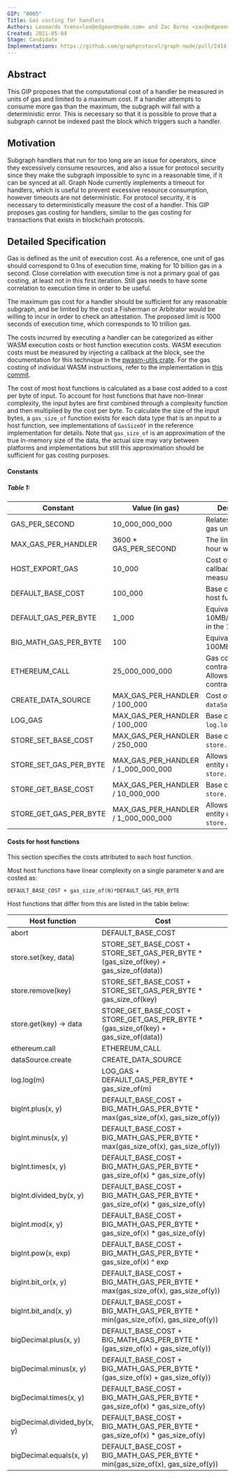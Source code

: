 ```yaml
---
GIP: "0005"
Title: Gas costing for handlers
Authors: Leonardo Yvens<leo@edgeandnode.com> and Zac Burns <zac@edgeandnode.com>
Created: 2021-05-04
Stage: Candidate
Implementations: https://github.com/graphprotocol/graph-node/pull/2414
---
```


## Abstract

This GIP proposes that the computational cost of a handler be measured in units of gas and limited to a maximum cost. If a handler attempts to consume more gas than the maximum, the subgraph will fail with a deterministic error. This is necessary so that it is possible to prove that a subgraph cannot be indexed past the block which triggers such a handler.

## Motivation

Subgraph handlers that run for too long are an issue for operators, since they excessively consume resources, and also a issue for protocol security since they make the subgraph impossible to sync in a reasonable time, if it can be synced at all. Graph Node currently implements a timeout for handlers, which is useful to prevent excessive resource consumption, however timeouts are not deterministic. For protocol security, it is necessary to deterministically measure the cost of a handler. This GIP proposes gas costing for handlers, similar to the gas costing for transactions that exists in blockchain protocols.

## Detailed Specification

Gas is defined as the unit of execution cost. As a reference, one unit of gas should correspond to 0.1ns of execution time, making for 10 billion gas in a second. Close correlation with execution time is not a primary goal of gas costing, at least not in this first iteration. Still gas needs to have some correlation to execution time in order to be useful.

The maximum gas cost for a handler should be sufficient for any reasonable subgraph, and be limited by the cost a Fisherman or Arbitrator would be willing to incur in order to check an attestation. The proposed limit is 1000 seconds of execution time, which corresponds to 10 trillion gas.

The costs incurred by executing a handler can be categorized as either WASM execution costs or host function execution costs. WASM execution costs must be measured by injecting a callback at the block, see the documentation for this technique in the [pwasm-utils crate](https://docs.rs/pwasm-utils/0.17.1/pwasm_utils/fn.inject_gas_counter.html). For the gas costing of individual WASM instructions, refer to the implementation in [this commit](https://github.com/graphprotocol/graph-node/blob/30720a8f1fb074b71fe76729d4e0dc4ba3c3e955/runtime/wasm/src/gas_rules.rs).

The cost of most host functions is calculated as a base cost added to a cost per byte of input. To
account for host functions that have non-linear complexity, the input bytes are first combined
through a complexity function and then multiplied by the cost per byte. To calculate the size of the
input bytes, a  `gas_size_of` function exists for each data type that is an input to a host
function, see implementations of `GasSizeOf` in the reference implementation for details. Note that
`gas_size_of` is an approximation of the true in-memory size of the data, the actual size may vary
between platforms and implementations but still this approximation should be sufficient for gas
costing purposes.

#### Constants


##### Table 1:

| Constant               | Value (in gas)                       | Description                                                  |
| ---------------------- | ------------------------------------ | ------------------------------------------------------------ |
| GAS_PER_SECOND         | 10_000_000_000                       | Relates time and gas units.                                  |
| MAX_GAS_PER_HANDLER    | 3600 * GAS_PER_SECOND                | The limit is one hour worth of gas.                          |
| HOST_EXPORT_GAS        | 10_000                               | Cost of the callback that measures gas.                      |
| DEFAULT_BASE_COST      | 100_000                              | Base cost of most host functions.                            |
| DEFAULT_GAS_PER_BYTE   | 1_000                                | Equivalent to 10MB/s, so 36GB in the 1 hour limit.           |
| BIG_MATH_GAS_PER_BYTE  | 100                                  | Equivalent to 100MB/s.                                       |
| ETHEREUM_CALL          | 25_000_000_000                       | Gas cost of a contract call. Allows for 400 contract calls.  |
| CREATE_DATA_SOURCE     | MAX_GAS_PER_HANDLER / 100_000        | Cost of  `dataSource.create`.                                |
| LOG_GAS                | MAX_GAS_PER_HANDLER / 100_000        | Base cost of `log.log`.                                      |
| STORE_SET_BASE_COST    | MAX_GAS_PER_HANDLER / 250_000        | Base cost of `store.set`.                                    |
| STORE_SET_GAS_PER_BYTE | MAX_GAS_PER_HANDLER / 1_000_000_000  | Allows 1GB of entity data for `store.set`.                   |
| STORE_GET_BASE_COST    | MAX_GAS_PER_HANDLER / 10_000_000     | Base cost of `store.get`.                                    |
| STORE_GET_GAS_PER_BYTE | MAX_GAS_PER_HANDLER / 1_000_000_000  | Allows 10GB of entity data for `store.get`.                  |

#### Costs for host functions

This section specifies the costs attributed to each host function.

Most host functions have linear complexity on a single parameter `N` and are costed as:

````
DEFAULT_BASE_COST + gas_size_of(N)*DEFAULT_GAS_PER_BYTE
````

Host functions that differ from this are listed in the table below:

| Host function               | Cost                                                         |
| --------------------------- | ------------------------------------------------------------ |
| abort                       | DEFAULT_BASE_COST                                            |
| store.set(key, data)        | STORE_SET_BASE_COST + STORE_SET_GAS_PER_BYTE * (gas_size_of(key) + gas_size_of(data)) |
| store.remove(key)           | STORE_SET_BASE_COST + STORE_SET_GAS_PER_BYTE * gas_size_of(key) |
| store.get(key) -> data      | STORE_GET_BASE_COST + STORE_GET_GAS_PER_BYTE * (gas_size_of(key) + gas_size_of(data)) |
| ethereum.call               | ETHEREUM_CALL                                                |
| dataSource.create           | CREATE_DATA_SOURCE                                           |
| log.log(m)                  | LOG_GAS + DEFAULT_GAS_PER_BYTE * gas_size_of(m)              |
| bigInt.plus(x, y)           | DEFAULT_BASE_COST + BIG_MATH_GAS_PER_BYTE * max(gas_size_of(x), gas_size_of(y)) |
| bigInt.minus(x, y)          | DEFAULT_BASE_COST + BIG_MATH_GAS_PER_BYTE * max(gas_size_of(x), gas_size_of(y)) |
| bigInt.times(x, y)          | DEFAULT_BASE_COST + BIG_MATH_GAS_PER_BYTE * gas_size_of(x) * gas_size_of(y) |
| bigInt.divided_by(x, y)     | DEFAULT_BASE_COST + BIG_MATH_GAS_PER_BYTE * gas_size_of(x) * gas_size_of(y) |
| bigInt.mod(x, y)            | DEFAULT_BASE_COST + BIG_MATH_GAS_PER_BYTE * gas_size_of(x) * gas_size_of(y) |
| bigInt.pow(x, exp)          | DEFAULT_BASE_COST + BIG_MATH_GAS_PER_BYTE * gas_size_of(x) ^ exp |
| bigInt.bit_or(x, y)         | DEFAULT_BASE_COST + BIG_MATH_GAS_PER_BYTE * max(gas_size_of(x), gas_size_of(y)) |
| bigInt.bit_and(x, y)        | DEFAULT_BASE_COST + BIG_MATH_GAS_PER_BYTE * min(gas_size_of(x), gas_size_of(y)) |
| bigDecimal.plus(x, y)       | DEFAULT_BASE_COST + BIG_MATH_GAS_PER_BYTE * (gas_size_of(x) + gas_size_of(y)) |
| bigDecimal.minus(x, y)      | DEFAULT_BASE_COST + BIG_MATH_GAS_PER_BYTE * (gas_size_of(x) + gas_size_of(y)) |
| bigDecimal.times(x, y)      | DEFAULT_BASE_COST + BIG_MATH_GAS_PER_BYTE * gas_size_of(x) * gas_size_of(y) |
| bigDecimal.divided_by(x, y) | DEFAULT_BASE_COST + BIG_MATH_GAS_PER_BYTE * gas_size_of(x) * gas_size_of(y) |
| bigDecimal.equals(x, y)     | DEFAULT_BASE_COST + BIG_MATH_GAS_PER_BYTE * min(gas_size_of(x), gas_size_of(y)) |